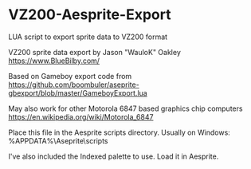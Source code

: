# VZ200-Aesprite-Export
LUA script to export sprite data to VZ200 format

VZ200 sprite data export by Jason "WauloK" Oakley
https://www.BlueBilby.com/

Based on Gameboy export code from
https://github.com/boombuler/aseprite-gbexport/blob/master/GameboyExport.lua

May also work for other Motorola 6847 based graphics chip computers
https://en.wikipedia.org/wiki/Motorola_6847

Place this file in the Aesprite scripts directory.
Usually on Windows: %APPDATA%\Aseprite\scripts

I've also included the Indexed palette to use.
Load it in Aesprite.
